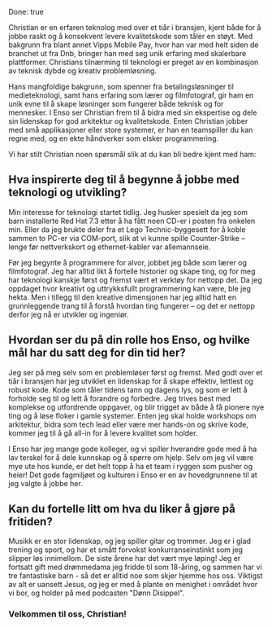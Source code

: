 Done: true

Christian er en erfaren teknolog med over et tiår i bransjen, kjent både for å jobbe raskt og å konsekvent levere kvalitetskode som tåler en støyt. Med bakgrunn fra blant annet Vipps Mobile Pay, hvor han var med helt siden de branchet ut fra Dnb, bringer han med seg unik erfaring med skalerbare plattformer. Christians tilnærming til teknologi er preget av en kombinasjon av teknisk dybde og kreativ problemløsning.

Hans mangfoldige bakgrunn, som spenner fra betalingsløsninger til medieteknologi, samt hans erfaring som lærer og filmfotograf, gir ham en unik evne til å skape løsninger som fungerer både teknisk og for mennesker. I Enso ser Christian frem til å bidra med sin ekspertise og dele sin lidenskap for god arkitektur og kvalitetskode. Enten Christian jobber med små applikasjoner eller store systemer, er han en teamspiller du kan regne med, og en ekte håndverker som elsker programmering.

Vi har stilt Christian noen spørsmål slik at du kan bli bedre kjent med ham:

## Hva inspirerte deg til å begynne å jobbe med teknologi og utvikling?

Min interesse for teknologi startet tidlig. Jeg husker spesielt da jeg som barn installerte Red Hat 7.3 etter å ha fått noen CD-er i posten fra onkelen min. Eller da jeg brukte deler fra et Lego Technic-byggesett for å koble sammen to PC-er via COM-port, slik at vi kunne spille Counter-Strike – lenge før nettverkskort og ethernet-kabler var allemannseie.

Før jeg begynte å programmere for alvor, jobbet jeg både som lærer og filmfotograf. Jeg har alltid likt å fortelle historier og skape ting, og for meg har teknologi kanskje først og fremst vært et verktøy for nettopp det. Da jeg oppdaget hvor kreativt og uttrykksfullt programmering kan være, ble jeg hekta. Men i tillegg til den kreative dimensjonen har jeg alltid hatt en grunnleggende trang til å forstå hvordan ting fungerer – og det er nettopp derfor jeg nå er utvikler og ingeniør.

## Hvordan ser du på din rolle hos Enso, og hvilke mål har du satt deg for din tid her?

Jeg ser på meg selv som en problemløser først og fremst. Med godt over et tiår i bransjen har jeg utviklet en lidenskap for å skape effektiv, lettlest og robust kode. Kode som tåler tidens tann og dagens lys, og som er lett å forholde seg til og lett å forandre og forbedre. Jeg trives best med komplekse og utfordrende oppgaver, og blir trigget av både å få pionere nye ting og å løse floker i gamle systemer. Enten jeg skal holde workshops om arkitektur, bidra som tech lead eller være mer hands-on og skrive kode, kommer jeg til å gå all-in for å levere kvalitet som holder.

I Enso har jeg mange gode kolleger, og vi spiller hverandre gode med å ha lav terskel for å dele kunnskap og å spørre om hjelp. Selv om jeg vil være mye ute hos kunde, er det helt topp å ha et team i ryggen som pusher og heier! Det gode fagmiljøet og kulturen i Enso er en av hovedgrunnene til at jeg valgte å jobbe her.

## Kan du fortelle litt om hva du liker å gjøre på fritiden?

Musikk er en stor lidenskap, og jeg spiller gitar og trommer. Jeg er i glad trening og sport, og har et smått forvokst konkurranseinstinkt som jeg slipper løs innimellom. De siste årene har det vært mye løping! Jeg er fortsatt gift med drømmedama jeg fridde til som 18-åring, og sammen har vi tre fantastiske barn - så det er alltid noe som skjer hjemme hos oss. Viktigst av alt er uansett Jesus, og jeg er med å plante en menighet i området hvor vi bor, og holder på med podcasten "Dønn Disippel".

### Velkommen til oss, Christian!

